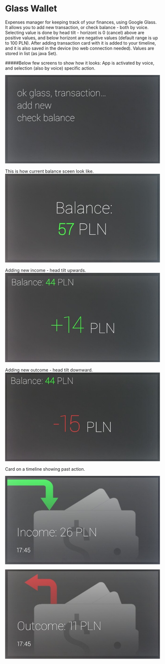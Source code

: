 Glass Wallet
============

Expenses manager for keeping track of your finances, using Google Glass. It allows you to add new transaction, or check balance - both by voice. Selecting value is done by head tilt - horizont is 0 (cancel) above are positive values, and below horizont are negative values (default range is up to 100 PLN).
After adding transaction card with it is added to your timeline, and it is also saved in the device (no web connection needed). Values are stored in list (as java Set).

#####Below few screens to show how it looks:
App is activated by voice, and selection (also by voice) specific action.

![Voice](https://raw.githubusercontent.com/tajchert/Glass_Wallet/master/screenshots/voice.jpg "Voice")

This is how current balance sceen look like.
![Balance](https://raw.githubusercontent.com/tajchert/Glass_Wallet/master/screenshots/balance.jpg "Balance")

Adding new income - head tilt upwards.
![newAdd](https://raw.githubusercontent.com/tajchert/Glass_Wallet/master/screenshots/newAdd.jpg "newAdd")

Adding new outcome - head tilt downward.
![newSubstract](https://raw.githubusercontent.com/tajchert/Glass_Wallet/master/screenshots/newSubstract.jpg "newSubstract")

Card on a timeline showing past action.

![staticIn](https://raw.githubusercontent.com/tajchert/Glass_Wallet/master/screenshots/staticIn.jpg "staticIn")

![staticOut](https://raw.githubusercontent.com/tajchert/Glass_Wallet/master/screenshots/staticOut.jpg "staticOut")
